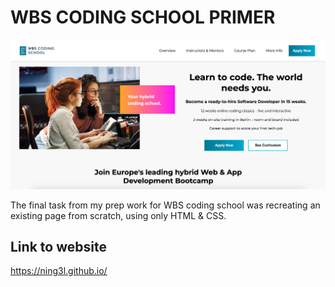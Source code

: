 # WBS CODING SCHOOL PRIMER

![wbs](/wbs.png)

The final task from my prep work for WBS coding school was recreating an existing page from scratch, using only HTML & CSS.

## Link to website

https://ning3l.github.io/
